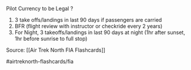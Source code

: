 Pilot Currency to be Legal
?
1. 3 take offs/landings in last 90 days if passengers are carried
2. BFR (flight review with instructor or checkride every 2 years)
3. For Night, 3 takeoffs/landings in last 90 days at night (1hr after sunset, 1hr before sunrise to full stop)
<!--SR:!2022-10-02,3,250-->

Source: [[Air Trek North FIA Flashcards]]

#airtreknorth-flashcards/fia